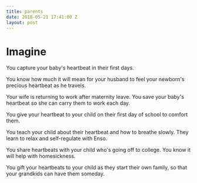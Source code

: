 ```yaml
---
title: parents
date: 2018-05-21 17:41:00 Z
layout: post
---
```


# Imagine 

You capture your baby's heartbeat in their first days. 

You know how much it will mean for your husband to feel your newborn's precious heartbeat as he travels.

Your wife is returning to work after maternity leave. You save your baby's heartbeat so she can carry them to work each day. 

You give your heartbeat to your child on their first day of school to comfort them. 

You teach your child about their heartbeat and how to breathe slowly. They learn to relax and self-regulate with Enso. 

You share heartbeats with your child who's going off to college. You know it will help with homesickness. 

You gift your heartbeats to your child as they start their own family, so that your grandkids can have them someday. 
